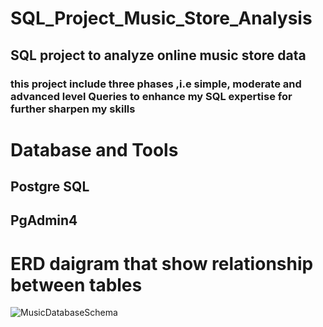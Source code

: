 # SQL_Project_Music_Store_Analysis
## SQL project to analyze online music store data
### this project include three phases ,i.e simple, moderate and advanced level Queries to enhance my SQL expertise for further sharpen my skills
# Database and Tools
## Postgre SQL
## PgAdmin4
# ERD daigram that show relationship between tables

![MusicDatabaseSchema](https://github.com/user-attachments/assets/12fb77bf-ae02-46e2-a1e6-46445d981dbf)
